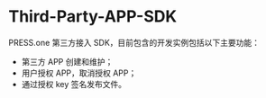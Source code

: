 # Third-Party-APP-SDK

PRESS.one 第三方接入 SDK，目前包含的开发实例包括以下主要功能：

* 第三方 APP 创建和维护；
* 用户授权 APP，取消授权 APP；
* 通过授权 key 签名发布文件。

